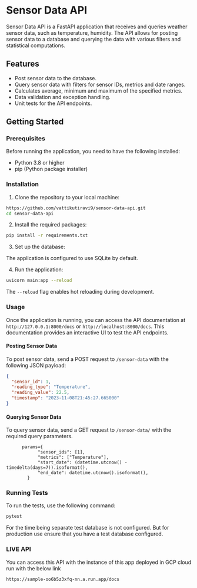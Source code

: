 # Sensor Data API

Sensor Data API is a FastAPI application that receives and queries weather sensor data, such as temperature, humidity. The API allows for posting sensor data to a database and querying the data with various filters and statistical computations.

## Features

- Post sensor data to the database.
- Query sensor data with filters for sensor IDs, metrics and date ranges.
- Calculates average, minimum and maximum  of the specified metrics.
- Data validation and exception handling.
- Unit tests for the API endpoints.

## Getting Started

### Prerequisites

Before running the application, you need to have the following installed:

- Python 3.8 or higher
- pip (Python package installer)

### Installation

1. Clone the repository to your local machine:

```bash
https://github.com/vattikutiravi9/sensor-data-api.git
cd sensor-data-api
```

2. Install the required packages:

```bash
pip install -r requirements.txt
```

3. Set up the database:

The application is configured to use SQLite by default.

4. Run the application:

```bash
uvicorn main:app --reload
```

The `--reload` flag enables hot reloading during development.

### Usage

Once the application is running, you can access the API documentation at `http://127.0.0.1:8000/docs` or `http://localhost:8000/docs`. This documentation provides an interactive UI to test the API endpoints.

#### Posting Sensor Data

To post sensor data, send a POST request to `/sensor-data` with the following JSON payload:

```json
{
  "sensor_id": 1,
  "reading_type": "Temperature",
  "reading_value": 22.5,
  "timestamp": "2023-11-08T21:45:27.665000"
}
```

#### Querying Sensor Data

To query sensor data, send a GET request to `/sensor-data/` with the required query parameters.
```
      params={
            "sensor_ids": [1],
            "metrics": ["Temperature"],
            "start_date": (datetime.utcnow() - timedelta(days=7)).isoformat(),
            "end_date": datetime.utcnow().isoformat(),
        }
```
### Running Tests

To run the tests, use the following command:

```bash
pytest
```

For the time being separate test database is not configured. But for production use ensure that you have a test database configured.

### LIVE API
You can access this API with the instance of this app deployed in GCP cloud run with the below link
```
https://sample-oo6b5z3xfq-nn.a.run.app/docs
```
